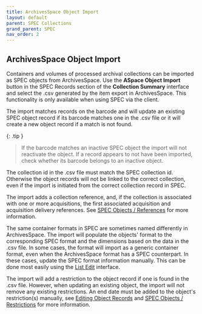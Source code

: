 ```yaml
---
title: ArchivesSpace Object Import
layout: default
parent: SPEC Collections
grand_parent: SPEC
nav_order: 2
---
```


## ArchivesSpace Object Import
Containers and volumes of processed archival collections can be imported as SPEC objects from ArchivesSpace. Use the **ASpace Object Import** button in the SPEC Records section of the **Collection Summary** interface and select the .csv generated by the item export in ArchivesSpace. This functionality is only available when using SPEC via the client.

The import matches records on the barcode and will update an existing SPEC object record if its barcode matches one in the .csv file or it will create a new object record if a match is not found.

{: .tip }
> If the barcode matches an inactive SPEC object the import will not reactivate the object. If a record appears to not have been imported, check whether its barcode belongs to an inactive object.

The collection id in the .csv file must match the SPEC collection id. Otherwise the object records will not be linked to the correct collection, even if the import is initiated from the correct collection record in SPEC.

The import adds a collection reference, and, if the collection is associated with one or more acquisitions, the first associated acquisition and acquisition delivery references. See [SPEC Objects / References](https://nypl.github.io/pres-docs/spec/specObjectsReferences.html) for more information.

The same container formats in SPEC are sometimes named differently in ArchivesSpace. The import will populate the objects' format to the corresponding SPEC format and the dimensions based on the data in the .csv file. In some cases, the format will import as a generic container format, even when the ArchivesSpace format has a SPEC counterpart. In these cases, update the SPEC format information manually. This can be done most easily using the [List Edit](https://nypl.github.io/pres-docs/spec/specObjectsListEdit.html) interface. 

The import will add a restriction to the object record if one is found in the .csv file. However, when updating an existing object, the import will not remove any existing restrictions. An end date must be added to the object's restriction(s) manually, see [Editing Object Records](https://nypl.github.io/pres-docs/spec/specObjects.html#populating-and-editing-object-records) and [SPEC Objects / Restrictions](https://nypl.github.io/pres-docs/spec/specObjectsRestrictions.html) for more information.